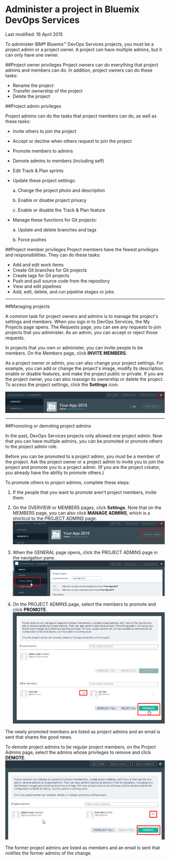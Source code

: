 # Administer a project in Bluemix DevOps Services 

Last modified: 16 April 2015

To administer IBM&reg; Bluemix&trade; DevOps Services projects, you must be a project admin or a project owner. A project can have multiple admins, but it can only have one owner. 

##Project owner privileges
Project owners can do everything that project admins and members can do. In addition, project owners can do these tasks:
* Rename the project
* Transfer ownership of the project
* Delete the project

##Project admin privileges

Project admins can do the tasks that project members can do, as well as these tasks:
* Invite others to join the project
* Accept or decline when others request to join the project
* Promote members to admins 
* Demote admins to members (including self)
* Edit Track & Plan sprints
* Update these project settings: 

	a. Change the project photo and description
	
	b. Enable or disable project privacy
	
	c. Enable or disable the Track & Plan feature
	
* Manage these functions for Git projects:

	a. Update and delete branches and tags
	
	b. Force pushes


##Project member privileges
Project members have the fewest privileges and responsibilities. They can do these tasks:  
* Add and edit work items
* Create Git branches for Git projects
* Create tags for Git projects
* Push and pull source code from the repository
* View and edit pipelines
* Add, edit, delete, and run pipeline stages or jobs

----
##Managing projects

A common task for project owners and admins is to manage the project's settings and members. When you sign in to DevOps Services, the My Projects page opens. The Requests page, you can see any requests to join projects that you administer. As an admin, you can accept or reject those requests. 

In projects that you own or administer, you can invite people to be members. On the Members page, click **INVITE MEMBERS**.

As a project owner or admin, you can also change your project settings. For example, you can add or change the project's image, modify its description, enable or disable features, and make the project public or private. If you are the project owner, you can also reassign its ownership or delete the project. To access the project settings, click the **Settings** icon.

![Project settings gear icon][7]

----
##Promoting or demoting project admins

In the past, DevOps Services projects only allowed one project admin. Now that you can have multiple admins, you can be promoted or promote others to the project admin role.

Before you can be promoted to a project admin, you must be a member of the project. Ask the project owner or a project admin to invite you to join the project and promote you to a project admin. (If you are the project creator, you already have the ability to promote others.)

To promote others to project admins, complete these steps:

1. If the people that you want to promote aren't project members, invite them. 

2. On the OVERVIEW or MEMBERS pages, click **Settings**. Note that on the MEMBERS page, you can also click **MANAGE ADMINS**, which is a shortcut to the PROJECT ADMINS page.
![Settings and manage admins buttons on the members page][4]

3. When the GENERAL page opens, click the PROJECT ADMINS page in the navigation pane.
![Project Admins page link in navigation pane][5]

4. On the PROJECT ADMINS page, select the members to promote and click **PROMOTE**.
![Promote button on the project admins page][6]

The newly promoted members are listed as project admins and an email is sent that shares the good news.  

To demote project admins to be regular project members, on the Project Admins page, select the admins whose privileges to remove and click **DEMOTE**.
![Project admin selected for demotion][8]

The former project admins are listed as members and an email is sent that notifies the former admins of the change.

[1]: images/invitemembers.png
[2]: images/projadminspage1.png
[3]: images/projectoptionspage1.png
[4]: images/SettingsIcon.png
[5]: images/ProjectAdminsNav.png
[6]: images/promotemember.png
[7]: images/projectsettings.png
[8]: images/demoteadmin.png

